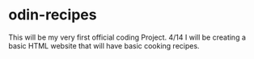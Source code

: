 # odin-recipes

This will be my very first official coding Project. 4/14
I will be creating a basic HTML website that will have basic cooking recipes.